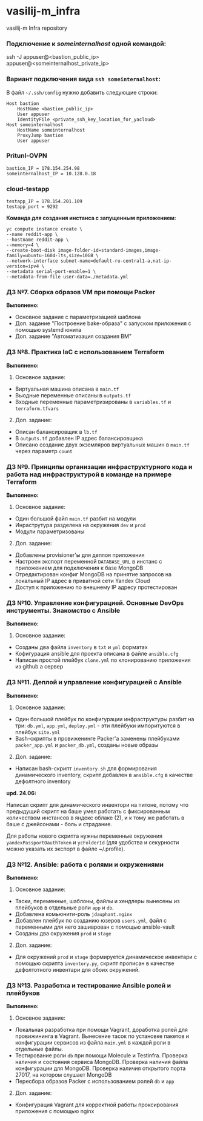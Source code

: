 # vasilij-m_infra
vasilij-m Infra repository

### Подключение к *someinternalhost* одной командой:

ssh -J appuser@<bastion_public_ip> appuser@<someinternalhost_private_ip>

### Вариант подключения вида `ssh someinternalhost`:

В файл `~/.ssh/config` нужно добавить следующие строки:

```
Host bastion
    HostName <bastion_public_ip>
    User appuser
    IdentityFile <private_ssh_key_location_for_yacloud>
Host someinternalhost
    HostName someinternalhost
    ProxyJump bastion
    User appuser
```

### Pritunl-OVPN

```
bastion_IP = 178.154.254.98
someinternalhost_IP = 10.128.0.18
```

### cloud-testapp

```
testapp_IP = 178.154.201.109
testapp_port = 9292
```

**Команда для создания инстанса с запущенным приложением:**

```
yc compute instance create \
--name reddit-app \
--hostname reddit-app \
--memory=4 \
--create-boot-disk image-folder-id=standard-images,image-family=ubuntu-1604-lts,size=10GB \
--network-interface subnet-name=default-ru-central1-a,nat-ip-version=ipv4 \
--metadata serial-port-enable=1 \
--metadata-from-file user-data=./metadata.yml
```

### ДЗ №7. Сборка образов VM при помощи Packer

**Выполнено:**
* Основное задание с параметризацией шаблона
* Доп. задание "Построение bake-образа" с запуском приложения с помощью systemd юнита
* Доп. задание "Автоматизация создания ВМ"

### ДЗ №8. Практика IaC с использованием Terraform

**Выполнено:**
1. Основное задание:
  * Виртуальная машина описана в `main.tf`
  * Выодные переменные описаны в `outputs.tf`
  * Входные переменные параметризированы в `variables.tf` и `terraform.tfvars`

2. Доп. задание:
  * Описан балансировщик в `lb.tf`
  * В `outputs.tf` добавлен IP адрес балансировщика
  * Описано создание двух экземляров виртуальных машин в `main.tf` через параметр `count`

### ДЗ №9. Принципы организации инфраструктурного кода и работа над инфраструктурой в команде на примере Terraform

**Выполнено:**
1. Основное задание:
  * Один большой файл `main.tf` разбит на модули
  * Инраструтура разделена на окружения `dev` и `prod`
  * Модули параметризованы

2. Доп. задание:
  * Добавлены provisioner'ы для деплоя приложения
  * Настроен экспорт переменной `DATABASE_URL` в инстанс с приложением для подключения к базе MongoDB
  * Отредактирован конфиг MongoDB на принятие запросов на локальный IP адрес в приватной сети Yandex Cloud
  * Доступ к приложению по внешнему IP адресу протестирован

### ДЗ №10. Управление конфигурацией. Основные DevOps инструменты. Знакомство с Ansible

**Выполнено:**
1. Основное задание:
  * Созданы два файла `inventory` в `txt` и `yml` форматах
  * Кофигурация ansible для проекта описана в файле `ansible.cfg`
  * Написан простой плейбук `clone.yml` по клонированию приложения из github а сервер

### ДЗ №11. Деплой и управление конфигурацией с Ansible

**Выполнено:**
1. Основное задание:
  * Один большой плейбук по конфигурации инфраструктуры разбит на три: `db.yml`, `app.yml`, `deploy.yml` - эти плейбуки импоритуются в плейбук `site.yml`
  * Bash-скрипты в провиженинге Packer'а заменены плейбуками `packer_app.yml` и `packer_db.yml`, созданы новые образы
2. Доп. задание:
  * Написан bash-скрипт `inventory.sh` для формирования динамического inventory, скрипт добавлен в `ansible.cfg` в качестве дефолтного inventory

**upd. 24.06:**

Написал скрипт для динамического инвентори на питоне, потому что предыдущий скрипт на баше умел работать с фиксированным количеством инстансов в яндекс облаке (2), и к тому же работать в баше с джейсонами - боль и страдание.

Для работы нового скрипта нужны переменные окружения `yandexPassportOauthToken` и `ycFolderId` (для удобства и секурности можно указать их экспорт в файле ~/.profile).

### ДЗ №12. Ansible: работа с ролями и окружениями

**Выполнено:**
1. Основное задание:
  * Таски, переменные, шаблоны, файлы и хендлеры вынесены из плейбуков в отдельные роли `app` и `db`.
  * Добавлена комьюнити-роль `jdauphant.nginx`
  * Добавлен плейбук по созданию юзеров `users.yml`, файл с переменными для него зашиврован с помощью ansible-vault
  * Созданы два окружения `prod` и `stage`
2. Доп. задание:
  * Для окружений `prod` и `stage` формируется динамическое инвентари с помощью скрипта `inventory.py`, скрипт прописан в качестве дефолтотного инвентари для обоих окружений.

### ДЗ №13. Разработка и тестирование Ansible ролей и плейбуков

**Выполнено:**
1. Основное задание:
  * Локальная разработка при помощи Vagrant, доработка ролей для провижининга в Vagrant. Вынесение тасок по установке пакетов и конфигурации сервисов из файла `main.yml` в каждой роли в отдельные файлы.
  * Тестирование роли `db` при помощи Molecule и Testinfra. Проверка наличия и состояния сервиса MongoDB. Проверка наличия файла конфигурации для MongoDB. Проверка наличия открытого порта 27017, на котором слушает MongoDB
  * Пересбора образов Packer с использованием ролей `db` и `app`
2. Доп. задание:
  * Конфигурация Vagrant для корректной работы проксирования приложения с помощью nginx
